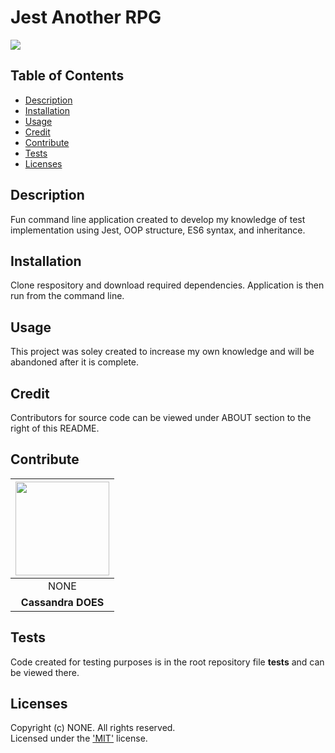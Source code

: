 # Jest Another RPG
  [<img src="https://img.shields.io/badge/License-MIT-yellow.svg"/>](https://www.mit.edu/~amini/LICENSE.md)

  ## Table of Contents
  - [Description](#description)
  - [Installation](#installation)
  - [Usage](#usage)
  - [Credit](#credit)
  - [Contribute](#contribute)
  - [Tests](#tests)
  - [Licenses](#licenses)

  ## Description
  Fun command line application created to develop my knowledge of test implementation using Jest, OOP structure, ES6 syntax, and inheritance.

  ## Installation
  Clone respository and download required dependencies. Application is then run from the command line.

  ## Usage
  This project was soley created to increase my own knowledge and will be abandoned after it is complete.

  
  ## Credit  
  Contributors for source code can be viewed under ABOUT section to the right of this README.

  ## Contribute 
  | [<img src="https://github.com/cassdoes.png?" width="150"/>](https://github.com/cassdoes) |
  | :-: |
  | NONE |
  | **Cassandra DOES** |

  ## Tests
  Code created for testing purposes is in the root repository file __tests__ and can be viewed there.

  ## Licenses
  Copyright (c) NONE. All rights reserved.  
  Licensed under the ['MIT'](https://www.mit.edu/~amini/LICENSE.md) license.
  
